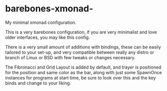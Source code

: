 # barebones-xmonad-
My minimal xmonad configuration.

This is a very barebones configuration, if you are very minimalist and love older interfaces, you may like this config.

There is a very small amount of additions with bindings, these can be easily tailored to your set-up, and very compatible between really any distro or branch of Linux or BSD with few tweaks or changes necessary.

The Fibronacci and Grid Layout is added by default, and trayer is positioned for the position and same color as the bar, along with just some SpawnOnce instances for programs at start time, be sure to look over this and the key binds and change to your liking.

